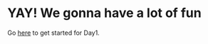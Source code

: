 # YAY! We gonna have a lot of fun

Go [here](https://github.com/EnigmaVSSUT/Induction-2020/tree/master/Competitive%20Coding/CP%20Day%201) to get started for Day1.

